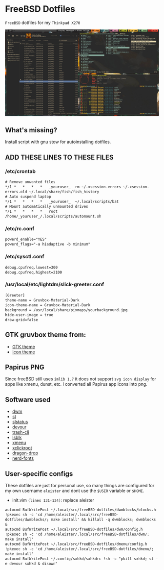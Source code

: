 # FreeBSD Dotfiles

`FreeBSD` dotfiles for my `Thinkpad X270`

![image](https://raw.githubusercontent.com/aleister888/freeBSD-dotfiles/master/2022_12_08-02_34_54.jpg)

## What's missing?

Install script with gnu stow for autoinstalling dotfiles.

## ADD THESE LINES TO THESE FILES

### /etc/crontab

```
# Remove unwanted files
*/1	*	*	*	*	_youruser_	rm ~/.xsession-errors ~/.xsession-errors.old ~/.local/share/fish/fish_history
# Auto suspend laptop
*/1	*	*	*	*	_youruser_	~/.local/scripts/bat
# Mount automatically unmounted drives
*/1	*	*	*	*	root		/home/_youruser_/.local/scripts/automount.sh
```

### /etc/rc.conf

```
powerd_enable="YES"
powerd_flags="-a hiadaptive -b minimum"
```

### /etc/sysctl.conf

```
debug.cpufreq.lowest=300
debug.cpufreq.highest=2100
```

### /usr/local/etc/lightdm/slick-greeter.conf

```
[Greeter]
theme-name = Gruvbox-Material-Dark
icon-theme-name = Gruvbox-Material-Dark
background = /usr/local/share/pixmaps/yourbackground.jpg
hide-user-image = true
draw-grid=false
```

## GTK gruvbox theme from:

- [GTK theme](https://github.com/jmattheis/gruvbox-dark-icons-gtk)
- [Icon theme](https://github.com/jmattheis/gruvbox-dark-gtk)

## Papirus PNG

Since freeBSD still uses `imlib 1.7` it does not support `svg icon display`
for apps like xmenu, dunst, etc. I converted all Papirus app icons
into png.

## Software used

- [dwm](https://dwm.suckless.org/)
- [st](https://st.suckless.org/)
- [slstatus](https://tools.suckless.org/slstatus/)
- [devour](https://github.com/salman-abedin/devour.git)
- [trash-cli](https://github.com/andreafrancia/trash-cli.git)
- [lsblk](https://www.freshports.org/sysutils/lsblk/)
- [xmenu](https://github.com/phillbush/xmenu)
- [xclickroot](https://github.com/phillbush/xclickroot)
- [dragon-drop](https://github.com/mwh/dragon)
- [nerd-fonts](https://github.com/ryanoasis/nerd-fonts)

## User-specific configs

These dotfiles are just for personal use, so many things are configured for
my own username `aleister` and dont use the `$USER` variable or `$HOME`.

- init.vim `(lines 131-134)`: replace aleister

```
autocmd BufWritePost ~/.local/src/freeBSD-dotfiles/dwmblocks/blocks.h !pkexec sh -c 'cd /home/aleister/.local/src/freeBSD-dotfiles/dwmblocks/; make install' && killall -q dwmblocks; dwmblocks &
autocmd BufWritePost ~/.local/src/freeBSD-dotfiles/dwm/config.h !pkexec sh -c 'cd /home/aleister/.local/src/freeBSD-dotfiles/dwm/; make install'
autocmd BufWritePost ~/.local/src/freeBSD-dotfiles/dmenu/config.h !pkexec sh -c 'cd /home/aleister/.local/src/freeBSD-dotfiles/dmenu/; make install'
autocmd BufWritePost ~/.config/sxhkd/sxhkdrc !sh -c "pkill sxhkd; st -e devour sxhkd & disown"
```
